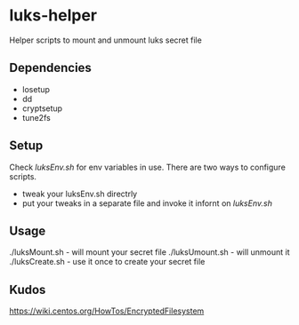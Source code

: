 # luks-helper
Helper scripts to mount and unmount luks secret file

## Dependencies

* losetup
* dd
* cryptsetup
* tune2fs

## Setup

Check *luksEnv.sh* for env variables in use. There are two ways to configure scripts.

* tweak your luksEnv.sh directrly
* put your tweaks in a separate file and invoke it infornt on *luksEnv.sh*

## Usage

./luksMount.sh - will mount your secret file
./luksUmount.sh - will unmount it
./luksCreate.sh - use it once to create your secret file

## Kudos

https://wiki.centos.org/HowTos/EncryptedFilesystem
